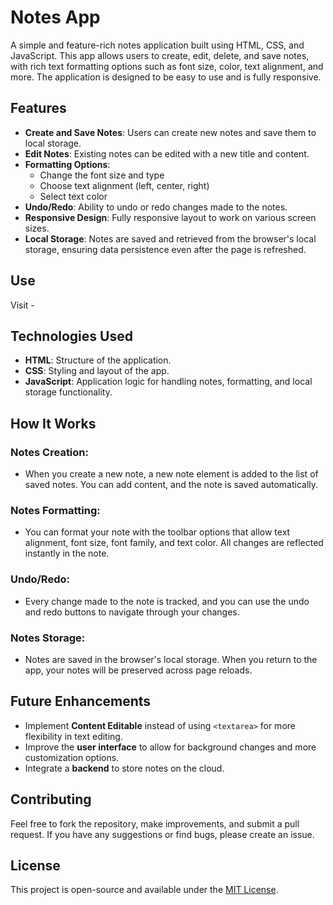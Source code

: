 # Notes App

A simple and feature-rich notes application built using HTML, CSS, and JavaScript. This app allows users to create, edit, delete, and save notes, with rich text formatting options such as font size, color, text alignment, and more. The application is designed to be easy to use and is fully responsive.

## Features

- **Create and Save Notes**: Users can create new notes and save them to local storage.
- **Edit Notes**: Existing notes can be edited with a new title and content.
- **Formatting Options**: 
  - Change the font size and type
  - Choose text alignment (left, center, right)
  - Select text color
- **Undo/Redo**: Ability to undo or redo changes made to the notes.
- **Responsive Design**: Fully responsive layout to work on various screen sizes.
- **Local Storage**: Notes are saved and retrieved from the browser's local storage, ensuring data persistence even after the page is refreshed.
  
## Use
Visit - 


## Technologies Used

- **HTML**: Structure of the application.
- **CSS**: Styling and layout of the app.
- **JavaScript**: Application logic for handling notes, formatting, and local storage functionality.

## How It Works

### Notes Creation:
- When you create a new note, a new note element is added to the list of saved notes. You can add content, and the note is saved automatically.

### Notes Formatting:
- You can format your note with the toolbar options that allow text alignment, font size, font family, and text color. All changes are reflected instantly in the note.

### Undo/Redo:
- Every change made to the note is tracked, and you can use the undo and redo buttons to navigate through your changes.

### Notes Storage:
- Notes are saved in the browser's local storage. When you return to the app, your notes will be preserved across page reloads.

## Future Enhancements

- Implement **Content Editable** instead of using `<textarea>` for more flexibility in text editing.
- Improve the **user interface** to allow for background changes and more customization options.
- Integrate a **backend** to store notes on the cloud.

## Contributing

Feel free to fork the repository, make improvements, and submit a pull request. If you have any suggestions or find bugs, please create an issue.

## License

This project is open-source and available under the [MIT License](LICENSE).
